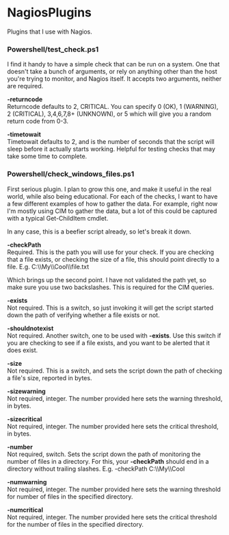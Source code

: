 # NagiosPlugins
Plugins that I use with Nagios.

### Powershell/test_check.ps1
I find it handy to have a simple check that can be run on a system. One that doesn't take a bunch of arguments, or rely on anything other than the host you're trying to monitor, and Nagios itself. It accepts two arguments, neither are required.

**-returncode** <br />Returncode defaults to 2, CRITICAL. You can specify 0 (OK), 1 (WARNING), 2 (CRITICAL), 3,4,6,7,8+ (UNKNOWN), or 5 which will give you a random return code from 0-3.

**-timetowait** <br />Timetowait defaults to 2, and is the number of seconds that the script will sleep before it actually starts working. Helpful for testing checks that may take some time to complete.

### Powershell/check\_windows\_files.ps1
First serious plugin. I plan to grow this one, and make it useful in the real world, while also being educational. For each of the checks, I want to have a few different examples of how to gather the data. For example, right now I'm mostly using CIM to gather the data, but a lot of this could be captured with a typical Get-ChildItem cmdlet.

In any case, this is a beefier script already, so let's break it down.

**-checkPath** <br />Required. This is the path you will use for your check. If you are checking that a file exists, or checking the size of a file, this should point directly to a file. E.g. C:\\\My\\\Cool\\\file.txt

Which brings up the second point. I have not validated the path yet, so make sure you use two backslashes. This is required for the CIM queries.

**-exists** <br />Not required. This is a switch, so just invoking it will get the script started down the path of verifying whether a file exists or not.

**-shouldnotexist** <br />Not required. Another switch, one to be used with **-exists**. Use this switch if you are checking to see if a file exists, and you want to be alerted that it does exist.

**-size** <br />Not required. This is a switch, and sets the script down the path of checking a file's size, reported in bytes.

**-sizewarning** <br />Not required, integer. The number provided here sets the warning threshold, in bytes.

**-sizecritical** <br />Not required, integer. The number provided here sets the critical threshold, in bytes.

**-number** <br />Not required, switch. Sets the script down the path of monitoring the number of files in a directory. For this, your **-checkPath** should end in a directory without trailing slashes. E.g. -checkPath C:\\\My\\\Cool

**-numwarning** <br />Not required, integer. The number provided here sets the warning threshold for number of files in the specified directory.

**-numcritical** <br />Not required, integer. The number provided here sets the critical threshold for the number of files in the specified directory.
